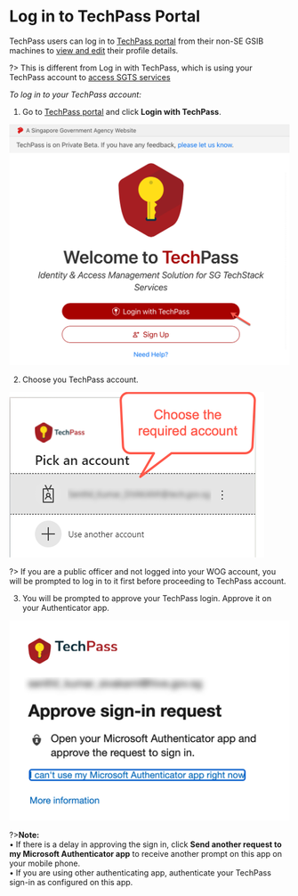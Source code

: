 # Log in to TechPass Portal

TechPass users can log in to [TechPass portal](http://portal.techpass.gov.sg/public/home) from their non-SE GSIB machines to [view and edit](edit-profile-using-non-se-gsib) their profile details.

?> This is different from Log in with TechPass, which is using your TechPass account to [access SGTS services](access-sgts-services-using-techpass)

_To log in to your TechPass account:_

1. Go to [TechPass portal](https://portal.techpass.gov.sg/public/home) and click **Login with TechPass**.

<kbd>![log in](assets/images/onboarding/po-non-se/log-in-with-techpass.png ':size=90%')</kbd>

2. Choose you TechPass account.

<kbd>![choose-account](assets/images/onboarding/po-non-se/choose-account.png)</kbd>

?> If you are a public officer and not logged into your WOG account, you will be prompted to log in to it first before proceeding to TechPass account.

3. You will be prompted to approve your TechPass login. Approve it on your Authenticator app.

<kbd>![approve-signin](assets/images/onboarding/po-non-se/approve-sign-in.png)</kbd>

?>**Note:**<br>
&bull; If there is a delay in approving the sign in, click **Send another request to my Microsoft Authenticator app** to receive another prompt on this app on your mobile phone.<br>
&bull; If you are using other authenticating app, authenticate your TechPass sign-in as configured on this app.


<!--Once you successfully approve your login, you will view your TechPass **Dashboard**.

![](RackMultipart20211102-4-ga6654_html_7b9db28443b5ee32.png)-->
